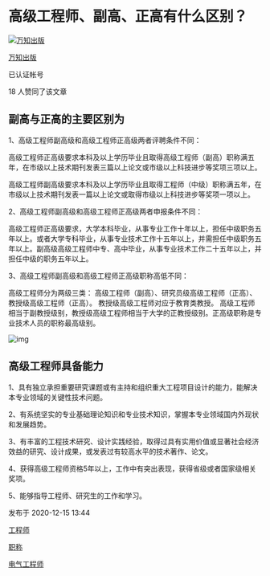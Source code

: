 # 高级工程师、副高、正高有什么区别？

[![万知出版](https://pica.zhimg.com/v2-3c0a0226c16be8fafbe6c327caf871b5_l.jpg?source=172ae18b)](https://www.zhihu.com/org/tong-chuang-chu-shu-hui)

[万知出版](https://www.zhihu.com/org/tong-chuang-chu-shu-hui)[](https://www.zhihu.com/question/48510028)

已认证帐号

18 人赞同了该文章

## 副高与正高的主要区别为

1、高级工程师副高级和高级工程师正高级两者评聘条件不同：

高级工程师正高级要求本科及以上学历毕业且取得高级工程师（副高）职称满五年，在市级以上技术期刊发表三篇以上论文或市级以上科技进步等奖项三项以上。

高级工程师副高级要求本科及以上学历毕业且取得工程师（中级）职称满五年，在市级以上技术期刊发表一篇以上论文或取得市级以上科技进步等奖项一项以上。

2、高级工程师副高级和高级工程师正高级两者申报条件不同：

高级工程师正高级要求，大学本科毕业，从事专业工作十年以上，担任中级职务五年以上。或者大学专科毕业，从事专业技术工作十五年以上，并需担任中级职务五年以上。副高级高级工程师中专、高中毕业，从事专业技术工作二十五年以上，并担任中级的职务五年以上。

3、高级工程师副高级和高级工程师正高级职称高低不同：

高级工程师分为两级三类： 高级工程师（副高）、研究员级高级工程师（正高）、教授级高级工程师（正高）。 教授级高级工程师对应于教育类教授。 高级工程师相当于副教授级别，教授级高级工程师相当于大学的正教授级别。正高级职称是专业技术人员的职称最高级别。



![img](https://pic1.zhimg.com/80/v2-814b9a5de9a68cba7bb072e4a0ce0a98_720w.webp)



## 高级工程师具备能力

1、具有独立承担重要研究课题或有主持和组织重大工程项目设计的能力，能解决本专业领域的关键性技术问题。

2、有系统坚实的专业基础理论知识和专业技术知识，掌握本专业领域国内外现状和发展趋势。

3、有丰富的工程技术研究、设计实践经验，取得过具有实用价值或显著社会经济效益的研究、设计成果，或发表过有较高水平的技术著作、论文。

4、获得高级工程师资格5年以上，工作中有突出表现，获得省级或者国家级相关奖项。

5、能够指导工程师、研究生的工作和学习。

发布于 2020-12-15 13:44



[工程师](https://www.zhihu.com/topic/19650271)

[职称](https://www.zhihu.com/topic/19612033)

[电气工程师](https://www.zhihu.com/topic/19670266)